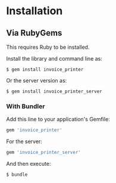 # Installation

## Via RubyGems

This requires Ruby to be installed.

Install the library and command line as:

    $ gem install invoice_printer

Or the server version as:

    $ gem install invoice_printer_server

### With Bundler

Add this line to your application's Gemfile:

```ruby
gem 'invoice_printer'
```

For the server:

```ruby
gem 'invoice_printer_server'
```

And then execute:

    $ bundle